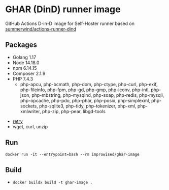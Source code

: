 # GHAR (DinD) runner image

GitHub Actions D-in-D image for Self-Hoster runner based on [summerwind/actions-runner-dind](https://hub.docker.com/r/summerwind/actions-runner-dind)

## Packages

- Golang    1.17
- Node      14.18.0
- npm       6.14.15
- Composer  2.1.9
- PHP       7.4.3
  - php-apcu, php-bcmath, php-dom, php-ctype, php-curl, php-exif, php-fileinfo, php-fpm, php-gd, php-gmp, php-iconv, php-intl, php-json, php-mbstring, php-mysqlnd, php-soap, php-redis, php-mysqli, php-opcache, php-pdo, php-phar, php-posix, php-simplexml, php-sockets, php-sqlite3, php-tidy, php-tokenizer, php-xml, php-xmlwriter, php-zip, php-pear, libgd-tools
<!-- - Docker    20.10.8 -->
- [retry](https://raw.githubusercontent.com/kadwanev/retry/0b65e6b7f54ed36b492910470157e180bbcc3c84/retry)
- wget, curl, unzip

## Run

`docker run -it --entrypoint=bash --rm improwised/ghar-image`

## Build

- `docker buildx build -t ghar-image .`
